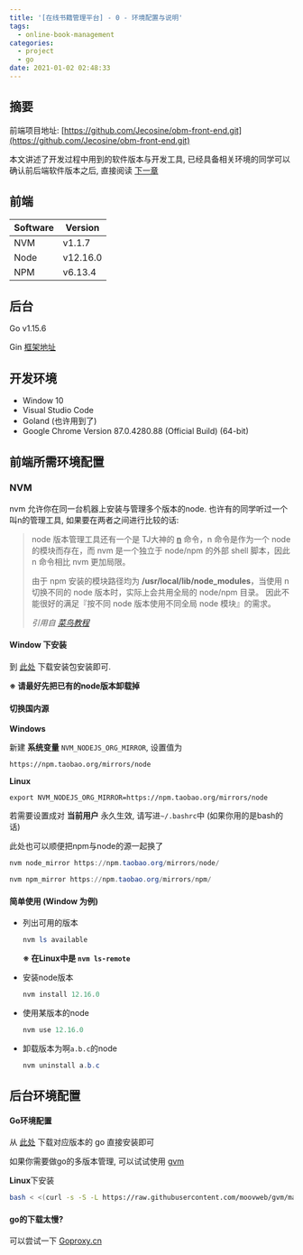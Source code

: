 ```yaml
---
title: '[在线书籍管理平台] - 0 - 环境配置与说明'
tags:
  - online-book-management
categories:
  - project
  - go
date: 2021-01-02 02:48:33
---
```


## 摘要

前端项目地址: [https://github.com/Jecosine/obm-front-end.git](https://github.com/Jecosine/obm-front-end.git)

本文讲述了开发过程中用到的软件版本与开发工具, 已经具备相关环境的同学可以确认前后端软件版本之后, 直接阅读 [下一章]()

## 前端

| Software | Version  |
| -------- | -------- |
| NVM      | v1.1.7   |
| Node     | v12.16.0 |
| NPM      | v6.13.4  |

## 后台

Go  v1.15.6

Gin [框架地址](https://github.com/gin-gonic/gin)

## 开发环境

- Window 10 
- Visual Studio Code
- Goland (也许用到了)
- Google Chrome Version 87.0.4280.88 (Official Build) (64-bit)



## 前端所需环境配置

### NVM

nvm 允许你在同一台机器上安装与管理多个版本的node. 也许有的同学听过一个叫n的管理工具, 如果要在两者之间进行比较的话:

> node 版本管理工具还有一个是 TJ大神的 [n](https://github.com/tj/n) 命令，n 命令是作为一个 node 的模块而存在，而 nvm 是一个独立于 node/npm 的外部 shell 脚本，因此 n 命令相比 nvm 更加局限。
>
> 由于 npm 安装的模块路径均为 **/usr/local/lib/node_modules**，当使用 n 切换不同的 node 版本时，实际上会共用全局的 node/npm 目录。 因此不能很好的满足『按不同 node 版本使用不同全局 node 模块』的需求。
>
> *引用自 [菜鸟教程](https://www.runoob.com/w3cnote/nvm-manager-node-versions.html)*



#### Window 下安装

到 [此处](https://github.com/coreybutler/nvm-windows/releases) 下载安装包安装即可. 

**※ 请最好先把已有的node版本卸载掉**



#### 切换国内源

**Windows**

新建 **系统变量** `NVM_NODEJS_ORG_MIRROR`,  设置值为

```http
https://npm.taobao.org/mirrors/node
```

**Linux**

```shell
export NVM_NODEJS_ORG_MIRROR=https://npm.taobao.org/mirrors/node
```

若需要设置成对 **当前用户** 永久生效, 请写进`~/.bashrc`中 (如果你用的是bash的话)

此处也可以顺便把npm与node的源一起换了

```powershell
nvm node_mirror https://npm.taobao.org/mirrors/node/
```

```powershell
nvm npm_mirror https://npm.taobao.org/mirrors/npm/
```



#### 简单使用 (Window 为例)

- 列出可用的版本
  ```powershell
  nvm ls available
  ```
	**※ 在Linux中是 `nvm ls-remote`**

- 安装node版本

  ```powershell
  nvm install 12.16.0
  ```

- 使用某版本的node

  ```powershell
  nvm use 12.16.0
  ```

- 卸载版本为啊`a.b.c`的node

  ```powershell
  nvm uninstall a.b.c
  ```



## 后台环境配置

#### Go环境配置

从 [此处](https://golang.google.cn/dl/) 下载对应版本的 go 直接安装即可

如果你需要做go的多版本管理, 可以试试使用 [gvm](https://github.com/moovweb/gvm)

**Linux**下安装

```bash
bash < <(curl -s -S -L https://raw.githubusercontent.com/moovweb/gvm/master/binscripts/gvm-installer)
```



#### **go的下载太慢?**

可以尝试一下 [Goproxy.cn](https://goproxy.cn/) 

